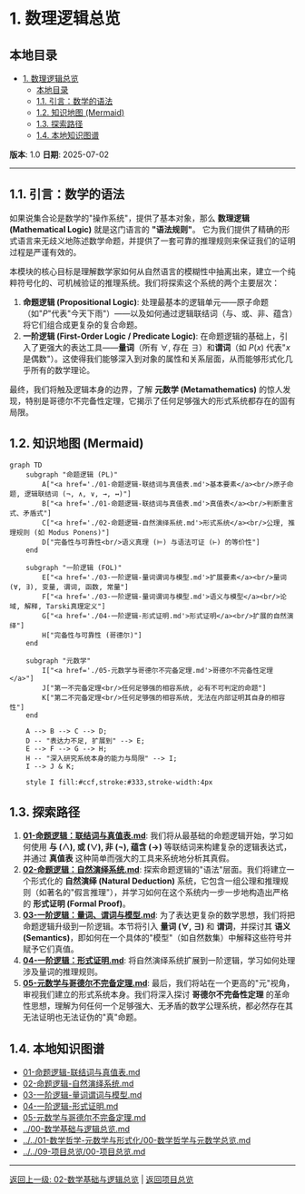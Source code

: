 # 1. 数理逻辑总览

## 本地目录

- [1. 数理逻辑总览](#1-数理逻辑总览)
  - [本地目录](#本地目录)
  - [1.1. 引言：数学的语法](#11-引言数学的语法)
  - [1.2. 知识地图 (Mermaid)](#12-知识地图-mermaid)
  - [1.3. 探索路径](#13-探索路径)
  - [1.4. 本地知识图谱](#14-本地知识图谱)

**版本**: 1.0
**日期**: 2025-07-02

---

## 1.1. 引言：数学的语法

如果说集合论是数学的"操作系统"，提供了基本对象，那么 **数理逻辑 (Mathematical Logic)** 就是这门语言的 **"语法规则"**。
它为我们提供了精确的形式语言来无歧义地陈述数学命题，并提供了一套可靠的推理规则来保证我们的证明过程是严谨有效的。

本模块的核心目标是理解数学家如何从自然语言的模糊性中抽离出来，建立一个纯粹符号化的、可机械验证的推理系统。我们将探索这个系统的两个主要层次：

1. **命题逻辑 (Propositional Logic)**: 处理最基本的逻辑单元——原子命题（如"$P$"代表"今天下雨"）——以及如何通过逻辑联结词（与、或、非、蕴含）将它们组合成更复杂的复合命题。
2. **一阶逻辑 (First-Order Logic / Predicate Logic)**: 在命题逻辑的基础上，引入了更强大的表达工具——**量词**（所有 $\forall$, 存在 $\exists$）和**谓词**（如 $P(x)$ 代表"$x$是偶数"）。这使得我们能够深入到对象的属性和关系层面，从而能够形式化几乎所有的数学理论。

最终，我们将触及逻辑本身的边界，了解 **元数学 (Metamathematics)** 的惊人发现，特别是哥德尔不完备性定理，它揭示了任何足够强大的形式系统都存在的固有局限。

## 1.2. 知识地图 (Mermaid)

```mermaid
graph TD
    subgraph "命题逻辑 (PL)"
        A["<a href='./01-命题逻辑-联结词与真值表.md'>基本要素</a><br/>原子命题, 逻辑联结词 (¬, ∧, ∨, →, ↔)"]
        B["<a href='./01-命题逻辑-联结词与真值表.md'>真值表</a><br/>判断重言式、矛盾式"]
        C["<a href='./02-命题逻辑-自然演绎系统.md'>形式系统</a><br/>公理, 推理规则 (如 Modus Ponens)"]
        D["完备性与可靠性<br/>语义真理 (⊨) 与语法可证 (⊢) 的等价性"]
    end

    subgraph "一阶逻辑 (FOL)"
        E["<a href='./03-一阶逻辑-量词谓词与模型.md'>扩展要素</a><br/>量词 (∀, ∃), 变量, 谓词, 函数, 常量"]
        F["<a href='./03-一阶逻辑-量词谓词与模型.md'>语义与模型</a><br/>论域, 解释, Tarski真理定义"]
        G["<a href='./04-一阶逻辑-形式证明.md'>形式证明</a><br/>扩展的自然演绎"]
        H["完备性与可靠性 (哥德尔)"]
    end
    
    subgraph "元数学"
        I["<a href='./05-元数学与哥德尔不完备定理.md'>哥德尔不完备性定理</a>"]
        J["第一不完备定理<br/>任何足够强的相容系统, 必有不可判定的命题"]
        K["第二不完备定理<br/>任何足够强的相容系统, 无法在内部证明其自身的相容性"]
    end

    A --> B --> C --> D;
    D -- "表达力不足, 扩展到" --> E;
    E --> F --> G --> H;
    H -- "深入研究系统本身的能力与局限" --> I;
    I --> J & K;

    style I fill:#ccf,stroke:#333,stroke-width:4px
```

## 1.3. 探索路径

1. **[01-命题逻辑：联结词与真值表.md](./01-命题逻辑-联结词与真值表.md)**: 我们将从最基础的命题逻辑开始，学习如何使用 **与 (∧), 或 (∨), 非 (¬), 蕴含 (→)** 等联结词来构建复杂的逻辑表达式，并通过 **真值表** 这种简单而强大的工具来系统地分析其真假。
2. **[02-命题逻辑：自然演绎系统.md](./02-命题逻辑-自然演绎系统.md)**: 探索命题逻辑的"语法"层面。我们将建立一个形式化的 **自然演绎 (Natural Deduction)** 系统，它包含一组公理和推理规则（如著名的"假言推理"），并学习如何在这个系统内一步一步地构造出严格的 **形式证明 (Formal Proof)**。
3. **[03-一阶逻辑：量词、谓词与模型.md](./03-一阶逻辑-量词、谓词与模型.md)**: 为了表达更复杂的数学思想，我们将把命题逻辑升级到一阶逻辑。本节将引入 **量词 (∀, ∃)** 和 **谓词**，并探讨其 **语义 (Semantics)**，即如何在一个具体的"模型"（如自然数集）中解释这些符号并赋予它们真值。
4. **[04-一阶逻辑：形式证明.md](./04-一阶逻辑-形式证明.md)**: 将自然演绎系统扩展到一阶逻辑，学习如何处理涉及量词的推理规则。
5. **[05-元数学与哥德尔不完备定理.md](./05-元数学与哥德尔不完备定理.md)**: 最后，我们将站在一个更高的"元"视角，审视我们建立的形式系统本身。我们将深入探讨 **哥德尔不完备性定理** 的革命性思想，理解为何任何一个足够强大、无矛盾的数学公理系统，都必然存在其无法证明也无法证伪的"真"命题。

## 1.4. 本地知识图谱

- [01-命题逻辑-联结词与真值表.md](./01-命题逻辑-联结词与真值表.md)
- [02-命题逻辑-自然演绎系统.md](./02-命题逻辑-自然演绎系统.md)
- [03-一阶逻辑-量词谓词与模型.md](./03-一阶逻辑-量词谓词与模型.md)
- [04-一阶逻辑-形式证明.md](./04-一阶逻辑-形式证明.md)
- [05-元数学与哥德尔不完备定理.md](./05-元数学与哥德尔不完备定理.md)
- [../00-数学基础与逻辑总览.md](../00-数学基础与逻辑总览.md)
- [../../01-数学哲学-元数学与形式化/00-数学哲学与元数学总览.md](../../01-数学哲学-元数学与形式化/00-数学哲学与元数学总览.md)
- [../../09-项目总览/00-项目总览.md](../../09-项目总览/00-项目总览.md)

---

[返回上一级: 02-数学基础与逻辑总览](../00-数学基础与逻辑总览.md) | [返回项目总览](../../09-项目总览/00-项目总览.md)
